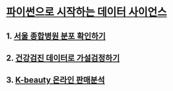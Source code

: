 # [파이썬으로 시작하는 데이터 사이언스](https://www.boostcourse.org/ds112/joinLectures/28137) <br>

## 1. [서울 종합병원 분포 확인하기](https://github.com/jxxngho/BoostCourse_1/tree/master/%EC%84%9C%EC%9A%B8%20%EC%A2%85%ED%95%A9%EB%B3%91%EC%9B%90%20%EB%B6%84%ED%8F%AC%20%ED%99%95%EC%9D%B8%ED%95%98%EA%B8%B0)


## 2. [건강검진 데이터로 가설검정하기](https://github.com/jxxngho/BoostCourse_1/tree/master/%EA%B1%B4%EA%B0%95%EA%B2%80%EC%A7%84%20%EB%8D%B0%EC%9D%B4%ED%84%B0%EB%A1%9C%20%EA%B0%80%EC%84%A4%EA%B2%80%EC%A0%95%ED%95%98%EA%B8%B0)

## 3. [K-beauty 온라인 판매분석](https://github.com/jxxngho/BoostCourse_1/tree/master/K-beauty%20%EC%98%A8%EB%9D%BC%EC%9D%B8%20%ED%8C%90%EB%A7%A4%EB%B6%84%EC%84%9D)
